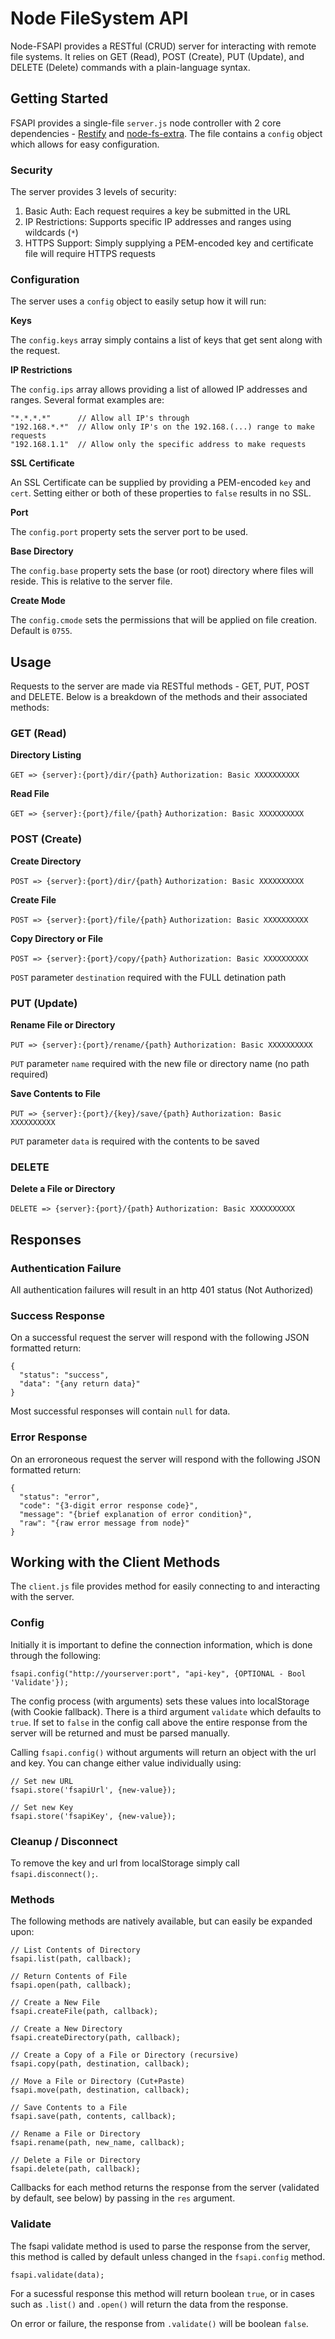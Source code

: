 # Node FileSystem API

Node-FSAPI provides a RESTful (CRUD) server for interacting with remote file systems. It relies on 
GET (Read), POST (Create), PUT (Update), and DELETE (Delete) commands with a plain-language syntax. 

## Getting Started

FSAPI provides a single-file `server.js` node controller with 2 core dependencies - [Restify](http://mcavage.github.io/node-restify) 
and [node-fs-extra](https://github.com/jprichardson/node-fs-extra). The file contains a `config` object which allows for easy configuration.

### Security

The server provides 3 levels of security:

1. Basic Auth: Each request requires a key be submitted in the URL
2. IP Restrictions: Supports specific IP addresses and ranges using wildcards (`*`)
3. HTTPS Support: Simply supplying a PEM-encoded key and certificate file will require HTTPS requests

### Configuration

The server uses a `config` object to easily setup how it will run:

**Keys**

The `config.keys` array simply contains a list of keys that get sent along with the request.

**IP Restrictions**

The `config.ips` array allows providing a list of allowed IP addresses and ranges. Several format examples are:

```
"*.*.*.*"      // Allow all IP's through
"192.168.*.*"  // Allow only IP's on the 192.168.(...) range to make requests
"192.168.1.1"  // Allow only the specific address to make requests
```

**SSL Certificate**

An SSL Certificate can be supplied by providing a PEM-encoded `key` and `cert`. Setting either or both of these properties to `false` results in no SSL.

**Port**

The `config.port` property sets the server port to be used.

**Base Directory**

The `config.base` property sets the base (or root) directory where files will reside. This is relative to the server file.

**Create Mode**

The `config.cmode` sets the permissions that will be applied on file creation. Default is `0755`.

## Usage

Requests to the server are made via RESTful methods - GET, PUT, POST and DELETE. Below is a breakdown of the methods and their associated methods:

### GET (Read)

**Directory Listing**

`GET => {server}:{port}/dir/{path}`
  `Authorization: Basic XXXXXXXXXX`

**Read File**

`GET => {server}:{port}/file/{path}`
   `Authorization: Basic XXXXXXXXXX`

### POST (Create)

**Create Directory**

`POST => {server}:{port}/dir/{path}`
 `Authorization: Basic XXXXXXXXXX`

**Create File**

`POST => {server}:{port}/file/{path}`
   `Authorization: Basic XXXXXXXXXX`

**Copy Directory or File**

`POST => {server}:{port}/copy/{path}`
   `Authorization: Basic XXXXXXXXXX`

`POST` parameter `destination` required with the FULL detination path

### PUT (Update)

**Rename File or Directory**

`PUT => {server}:{port}/rename/{path}`
   `Authorization: Basic XXXXXXXXXX`

`PUT` parameter `name` required with the new file or directory name (no path required)

**Save Contents to File**

`PUT => {server}:{port}/{key}/save/{path}`
   `Authorization: Basic XXXXXXXXXX`

`PUT` parameter `data` is required with the contents to be saved

### DELETE

**Delete a File or Directory**

`DELETE => {server}:{port}/{path}`
   `Authorization: Basic XXXXXXXXXX`

## Responses

### Authentication Failure

All authentication failures will result in an http 401 status (Not Authorized)

### Success Response

On a successful request the server will respond with the following JSON formatted return:

```
{
  "status": "success",
  "data": "{any return data}"
}
```

Most successful responses will contain `null` for data.

### Error Response

On an erroroneous request the server will respond with the following JSON formatted return:

```
{
  "status": "error",
  "code": "{3-digit error response code}",
  "message": "{brief explanation of error condition}",
  "raw": "{raw error message from node}"
}
```

## Working with the Client Methods

The `client.js` file provides method for easily connecting to and interacting with the server.

### Config

Initially it is important to define the connection information, which is done through the following:

```
fsapi.config("http://yourserver:port", "api-key", {OPTIONAL - Bool 'Validate'});
```

The config process (with arguments) sets these values into localStorage (with Cookie fallback). There is a third argument `validate` which defaults to `true`. 
If set to `false` in the config call above the entire response from the server will be returned and must be parsed manually.

Calling `fsapi.config()` without arguments will return an object with the url and key. You can change either value individually using:

```
// Set new URL
fsapi.store('fsapiUrl', {new-value});

// Set new Key
fsapi.store('fsapiKey', {new-value});
```

### Cleanup / Disconnect

To remove the key and url from localStorage simply call `fsapi.disconnect();`.

### Methods

The following methods are natively available, but can easily be expanded upon:

```
// List Contents of Directory
fsapi.list(path, callback);

// Return Contents of File
fsapi.open(path, callback);

// Create a New File
fsapi.createFile(path, callback);

// Create a New Directory
fsapi.createDirectory(path, callback);

// Create a Copy of a File or Directory (recursive)
fsapi.copy(path, destination, callback);

// Move a File or Directory (Cut+Paste)
fsapi.move(path, destination, callback);

// Save Contents to a File
fsapi.save(path, contents, callback);

// Rename a File or Directory
fsapi.rename(path, new_name, callback);

// Delete a File or Directory
fsapi.delete(path, callback);
```

Callbacks for each method returns the response from the server (validated by default, see below) by passing in the `res` argument.

### Validate

The fsapi validate method is used to parse the response from the server, this method is called by default unless changed in the `fsapi.config` method.

```
fsapi.validate(data);
```

For a sucessful response this method will return boolean `true`, or in cases such as `.list()` and `.open()` will return the 
data from the response.

On error or failure, the response from `.validate()` will be boolean `false`.
